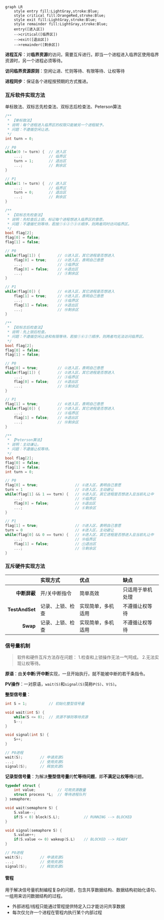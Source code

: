 
```mermaid
graph LR
    style entry fill:LightGray,stroke:Blue;
    style critical fill:OrangeRed,stroke:Blue;
    style exit fill:LightGray,stroke:Blue;
    style remainder fill:LightGray,stroke:Blue;
    entry([进入区])
    -->critical([临界区])
    -->exit([退出区])
    -->remainder([剩余区])
```

**进程互斥**：对**临界资源**的访问，需要互斥进行。即当一个进程进入临界区使用临界资源时，另一个进程必须等待。

**访问临界资源原则**：空闲让进、忙则等待、有限等待、让权等待

**进程同步**：保证各个进程按预期的方式推进。

### 互斥软件实现方法

单标致法、双标志先检查法、双标志后检查法、Peterson算法

```cpp
/**
 * 【单标致法】
 * 说明：每个进程进入临界区的权限只能被另一个进程赋予。
 * 问题：不遵循空闲让进。
 */
int turn = 0;

// P0
while(0 != turn) {  // 进入区
    ...;            // 临界区
    turn = 1;       // 退出区
    ...;            // 剩余区
}

// P1
while(1 != turn) {  // 进入区
    ...;            // 临界区
    turn = 0;       // 退出区
    ...;            // 剩余区
}
```

```cpp
/**
 * 【双标志先检查法】
 * 说明：先检查后上锁，标记每个进程想进入临界区的意愿。
 * 问题：不遵循忙则等待，若按①⑥②⑦③⑧顺序，则两者同时访问临界区。
 */
bool flag[2];
flag[0] = false;
flag[1] = false;

// P0
while(flag[1]) {        // ①进入区，其它进程是否想进入
    flag[0] = true;     // ②进入区，表明自己意愿
    ...;                // ③临界区
    flag[0] = false;    // ④退出区
    ...;                // ⑤剩余区
}

// P1
while(flag[0]) {        // ⑥进入区，其它进程是否想进入
    flag[1] = true;     // ⑦进入区，表明自己意愿
    ...;                // ⑧临界区
    flag[1] = false;    // ⑨退出区
    ...;                // ⑩剩余区
}
```

```cpp
/**
 * 【双标志后检查法】
 * 说明：先上锁后检查。
 * 问题：不遵循空闲让进和有限等待，若按①⑥②⑦顺序，则两者均无法访问临界区。
 */
bool flag[2];
flag[0] = false;
flag[1] = false;

// P0
flag[0] = true;         // ①进入区，表明自己意愿
while(flag[1]) {        // ②进入区，其它进程是否想进入
    ...;                // ③临界区
    flag[0] = false;    // ④退出区
    ...;                // ⑤剩余区
}

// P1
flag[1] = true;         // ⑥进入区，表明自己意愿
while(flag[0]) {        // ⑦进入区，其它进程是否想进入
    ...;                // ⑧临界区
    flag[1] = false;    // ⑨退出区
    ...;                // ⑩剩余区
}
```

```cpp
/**
 * 【Peterson算法】
 * 说明：主动谦让。
 * 问题：不遵循让权等待。
 */
bool flag[2];
flag[0] = false;
flag[1] = false;
int turn = 0;

// P0
flag[0] = true;                 // ①进入区，表明自己意愿
turn = 1                        // ②进入区，主动避让
while(flag[1] && 1 == turn) {   // ③进入区，其它进程是否想进入且当前礼让中
    ...;                        // ④临界区
    flag[0] = false;            // ⑤退出区
    ...;                        // ⑥剩余区
}

// P1
flag[1] = true;                 // ⑦进入区，表明自己意愿
turn = 0                        // ⑧进入区，主动避让
while(flag[0] && 0 == turn) {   // ⑨进入区，其它进程是否想进入且当前礼让中
    ...;                        // ⑩临界区
    flag[1] = false;            // ⑪退出区
    ...;                        // ⑫剩余区
}
```

### 互斥硬件实现方法

|                | 实现方式         | 优点               | 缺点             |
| -------------: | :--------------- | :----------------- | :--------------- |
|   **中断屏蔽** | 开/关中断指令    | 简单高效           | 只适用于单机处理 |
| **TestAndSet** | 记录、上锁、检查 | 实现简单，多机适用 | 不遵循让权等待   |
|       **Swap** | 记录、上锁、检查 | 实现简单，多机适用 | 不遵循让权等待   |

### 信号量机制

>软件和硬件互斥方法存在问题：
>1.检查和上锁操作无法一气呵成。
>2.无法实现让权等待。

**原语**：由**关中断**/**开中断**实现，一旦开始执行，就不能被中断的若干条指令。

**PV操作**：一对原语，`wait(S)`和`signal(S)`简称`P(S)`、`V(S)`。

**整型信号量**：

```cpp
int S = 1;          // 初始化整型信号量

void wait(int S) {
    while(S <= 0);  // 资源不够则等待资源
    S--;
}

void signal(int S) {
    S++;
}
```

```cpp
// P0进程
wait(S);        // 申请资源S
...;            // 使用资源S
signal(S);      // 释放资源S
```

**记录型信号量**：为解决**整型信号量**的**忙等待问题**，即**不满足让权等待**问题。

```cpp
typedef struct {
    int value;          // 可用资源数量
    struct process *L;  // 等待进程队列
} semaphore;

void wait(semaphore S) {
    S.value--;
    if(S < 0) block(S.L);           // RUNNING --> BLOCKED
}

void signal(semaphore S) {
    S.value++;
    if(S.value <= 0) wakeup(S.L)    // BLOCKED --> READY
}
```

```cpp
// P0进程
wait(S);        // 申请资源S
...;            // 使用资源S
signal(S);      // 释放资源S
```

#### 管程

用于解决信号量机制编程复杂的问题，包含共享数据结构、数据结构初始化语句、一组用来访问数据结构的过程。

- 外部进程/线程只能通过管程提供特定入口才能访问共享数据
- 每次仅允许一个进程在管程内执行某个内部过程

<!--问题：生产者消费者问题、吸烟者问题、读者写者问题、哲学家进餐问题 -->
